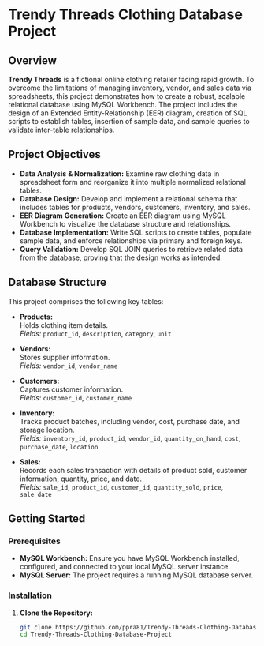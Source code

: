 # Trendy Threads Clothing Database Project

## Overview

**Trendy Threads** is a fictional online clothing retailer facing rapid growth. To overcome the limitations of managing inventory, vendor, and sales data via spreadsheets, this project demonstrates how to create a robust, scalable relational database using MySQL Workbench. The project includes the design of an Extended Entity-Relationship (EER) diagram, creation of SQL scripts to establish tables, insertion of sample data, and sample queries to validate inter-table relationships.

## Project Objectives

- **Data Analysis & Normalization:** Examine raw clothing data in spreadsheet form and reorganize it into multiple normalized relational tables.
- **Database Design:** Develop and implement a relational schema that includes tables for products, vendors, customers, inventory, and sales.
- **EER Diagram Generation:** Create an EER diagram using MySQL Workbench to visualize the database structure and relationships.
- **Database Implementation:** Write SQL scripts to create tables, populate sample data, and enforce relationships via primary and foreign keys.
- **Query Validation:** Develop SQL JOIN queries to retrieve related data from the database, proving that the design works as intended.

## Database Structure

This project comprises the following key tables:

- **Products:**  
  Holds clothing item details.  
  _Fields:_ `product_id`, `description`, `category`, `unit`

- **Vendors:**  
  Stores supplier information.  
  _Fields:_ `vendor_id`, `vendor_name`

- **Customers:**  
  Captures customer information.  
  _Fields:_ `customer_id`, `customer_name`

- **Inventory:**  
  Tracks product batches, including vendor, cost, purchase date, and storage location.  
  _Fields:_ `inventory_id`, `product_id`, `vendor_id`, `quantity_on_hand`, `cost`, `purchase_date`, `location`

- **Sales:**  
  Records each sales transaction with details of product sold, customer information, quantity, price, and date.  
  _Fields:_ `sale_id`, `product_id`, `customer_id`, `quantity_sold`, `price`, `sale_date`

## Getting Started

### Prerequisites

- **MySQL Workbench:** Ensure you have MySQL Workbench installed, configured, and connected to your local MySQL server instance.
- **MySQL Server:** The project requires a running MySQL database server.

### Installation

1. **Clone the Repository:**
   ```bash
   git clone https://github.com/ppra81/Trendy-Threads-Clothing-Database-Project.git
   cd Trendy-Threads-Clothing-Database-Project
